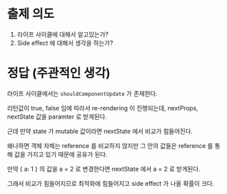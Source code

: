# 출제 의도
1. 라이프 사이클에 대해서 알고있는가?
2. Side effect 에 대해서 생각을 하는가?
# 정답 (주관적인 생각)
라이프 사이클에서는 `shouldComponentUpdate` 가 존재한다.

리턴값이 true, false 임에 따라서 re-rendering 이 진행되는데, nextProps, nextState 값을 paramter 로 받게된다.

근데 만약 state 가 mutable 값이라면 nextState 에서 비교가 힘들어진다.

왜나하면 객체 자체는 reference 를 비교하지 않지만 그 안의 값들은 reference 를 통해 값을 가지고 있기 때문에 공유가 된다.

만약 { a: 1 } 의 값을 a = 2 로 변경한다면 nextState 에서 a = 2 로 받게된다.

그래서 비교가 힘들어지므로 최적화에 힘들어지고 side effect 가 나올 확률이 크다.